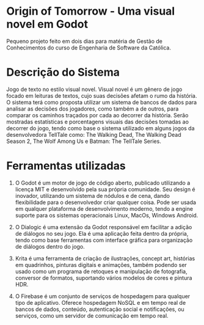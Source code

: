 # Origin of Tomorrow - Uma visual novel em Godot

Pequeno projeto feito em dois dias para matéria de Gestão de Conhecimentos do curso de Engenharia de Software da Católica.

# Descrição do Sistema

Jogo de texto no estilo visual novel. Visual novel é um gênero de jogo focado em leituras de textos, cujo suas decisões afetam o rumo da história. O sistema terá como proposta utilizar um sistema de bancos de dados para analisar as decisões dos jogadores, como também a de outros, para comparar os caminhos traçados por cada ao decorrer da história. Serão mostradas estatísticas e porcentagens visuais das decisões tomadas ao decorrer do jogo, tendo como base o sistema utilizado em alguns jogos da desenvolvedora TellTale como: The Walking Dead, The Walking Dead Season 2, The Wolf Among Us e Batman: The TellTale Series.

# Ferramentas utilizadas

1. O Godot é um motor de jogo de código aberto, publicado utilizando a licença MIT e desenvolvido pela sua própria comunidade. Seu design é inovador, utilizando um sistema de nódulos e de cena, dando flexibilidade para o desenvolvedor criar qualquer coisa. Pode ser usada em qualquer plataforma de desenvolvimento moderno, tendo a engine suporte para os sistemas operacionais Linux, MacOs, Windows Android. 

2. O Dialogic é uma extensão da Godot responsável em facilitar a adição de diálogos no seu jogo. Ela é uma aplicação feita dentro da própria, tendo como base ferramentas com interface gráfica para organização de diálogos dentro do jogo. 

3. Krita é uma ferramenta de criação de ilustrações, concept art, histórias em quadrinhos, pinturas digitais e animações, também podendo ser usado como um programa de retoques e manipulação de fotografia, conversor de formatos, suportando vários modelos de cores e pintura HDR. 

4. O Firebase é um conjunto de serviços de hospedagem para qualquer tipo de aplicativo. Oferece hospedagem NoSQL e em tempo real de bancos de dados, conteúdo, autenticação social e notificações, ou serviços, como um servidor de comunicação em tempo real.


